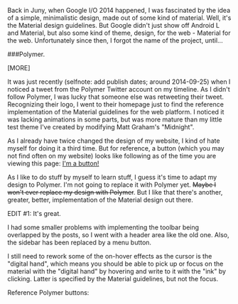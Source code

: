 Back in Juny, when Google I/O 2014 happened, I was fascinated by the idea of a simple, minimalistic design, made out of some kind of material. Well, it's the Material design guidelines. But Google didn't just show off Android L and Material, but also some kind of theme, design, for the web - Material for the web. Unfortunately since then, I forgot the name of the project, until...  

###Polymer.

[MORE]

It was just recently (selfnote: add publish dates; around 2014-09-25) when I noticed a tweet from the Polymer Twitter account on my timeline. As I didn't follow Polymer, I was lucky that someone else was retweeting their tweet. Recognizing their logo, I went to their homepage just to find the reference implementation of the Material guidelines for the web platform. I noticed it was lacking animations in some parts, but was more mature than my little test theme I've created by modifying Matt Graham's "Midnight".  

As I already have twice changed the design of my website, I kind of hate myself for doing it a third time. But for reference, a button (which you may not find often on my website) looks like following as of the time you are viewing this page: <a class="button" href="javascript:;">I'm a button!</a>  

As I like to do stuff by myself to learn stuff, I guess it's time to adapt my design to Polymer. I'm not going to replace it with Polymer yet. ~~Maybe I won't ever replace my design with Polymer~~. But I like that there's another, greater, better, implementation of the Material design out there.  

EDIT #1: It's great.  

I had some smaller problems with implementing the toolbar being overlapped by the posts, so I went with a header area like the old one. Also, the sidebar has been replaced by a menu button.

I still need to rework some of the on-hover effects as the cursor is the "digital hand", which means you should be able to pick up or focus on the material with the "digital hand" by hovering and write to it with the "ink" by clicking. Latter is specified by the Material guidelines, but not the focus.

Reference Polymer buttons: <paper-button raisedButton label="I'm a button!" style="background: #fff;"></paper-button> <paper-button raisedButton label="I'm a button!" style="background: #03a9f4;"></paper-button> <paper-button raisedButton label="I'm a button!" style="background: #259b24;"></paper-button> <paper-button raisedButton label="I'm a button!" style="background: #e51c23;"></paper-button>  
